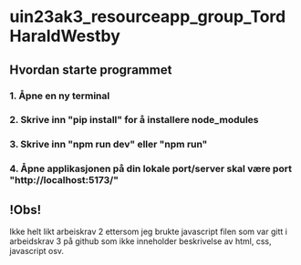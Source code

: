 # uin23ak3_resourceapp_group_TordHaraldWestby
## Hvordan starte programmet
### 1. Åpne en ny terminal
### 2. Skrive inn "pip install" for å installere node_modules
### 3. Skrive inn "npm run dev" eller "npm run"
### 4. Åpne applikasjonen på din lokale port/server skal være port "http://localhost:5173/"

## !Obs!
Ikke helt likt arbeiskrav 2 ettersom jeg brukte javascript filen som var gitt i arbeidskrav 3 på github som ikke inneholder beskrivelse av html, css, javascript osv. 
